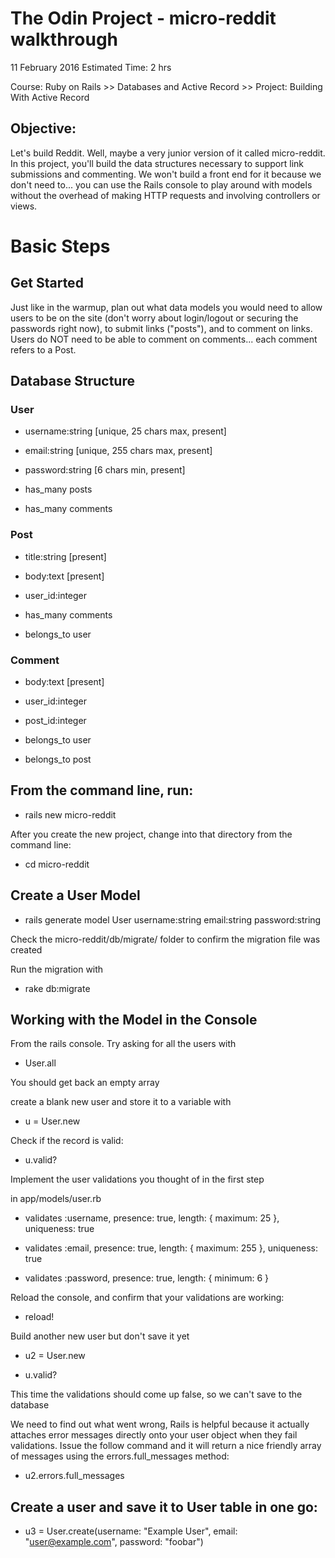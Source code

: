 # The Odin Project - micro-reddit walkthrough

11 February 2016
Estimated Time: 2 hrs

Course: Ruby on Rails >> Databases and Active Record >> Project: Building With Active Record

## Objective:

Let's build Reddit. Well, maybe a very junior version of it called micro-reddit. In this project, you'll build the data structures necessary to support link submissions and commenting. We won't build a front end for it because we don't need to... you can use the Rails console to play around with models without the overhead of making HTTP requests and involving controllers or views.

# Basic Steps

## Get Started

Just like in the warmup, plan out what data models you would need to allow users to be on the site (don't worry about login/logout or securing the passwords right now), to submit links ("posts"), and to comment on links. Users do NOT need to be able to comment on comments... each comment refers to a Post.

## Database Structure

### User

- username:string 	[unique, 25 chars max,  present]
- email:string 		[unique, 255 chars max, present]
- password:string 	[6 chars min, present]

- has_many posts
- has_many comments

### Post

- title:string 		[present]
- body:text 		[present]
- user_id:integer 

- has_many comments
- belongs_to user

### Comment

- body:text 		[present]
- user_id:integer 
- post_id:integer 

- belongs_to user
- belongs_to post

## From the command line, run:

- rails new micro-reddit

After you create the new project, change into that directory from the command line:

- cd micro-reddit

## Create a User Model

- rails generate model User username:string email:string password:string

Check the micro-reddit/db/migrate/ folder to confirm the migration file was created

Run the migration with 

- rake db:migrate

## Working with the Model in the Console

From the rails console. Try asking for all the users with

- User.all

You should get back an empty array

create a blank new user and store it to a variable with

- u = User.new

Check if the record is valid:

- u.valid?

Implement the user validations you thought of in the first step 

in app/models/user.rb

- validates :username, presence: true, length: { maximum: 25 }, uniqueness: true

- validates :email, presence: true, length: { maximum: 255 }, uniqueness: true
		   
- validates :password, presence: true, length: { minimum: 6 }

Reload the console, and confirm that your validations are working:

- reload!

Build another new user but don't save it yet 

- u2 = User.new 

- u.valid? 

This time the validations should come up false, so we can't save to the database

We need to find out what went wrong, Rails is helpful because it actually attaches error messages directly onto your user object when they fail validations. Issue the follow command and it will return a nice friendly array of messages using the errors.full_messages method:

- u2.errors.full_messages

## Create a user and save it to User table in one go:

- u3 = User.create(username: "Example User", email: "user@example.com", password: "foobar")